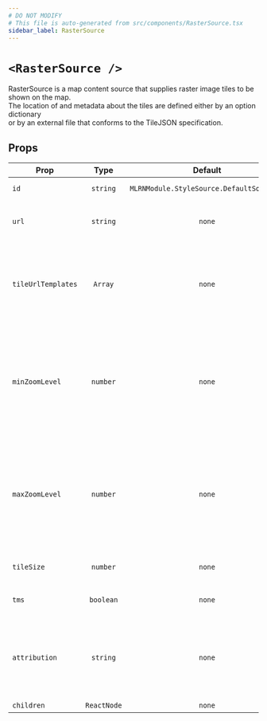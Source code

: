 ```yaml
---
# DO NOT MODIFY
# This file is auto-generated from src/components/RasterSource.tsx
sidebar_label: RasterSource
---
```


# `<RasterSource />`

RasterSource is a map content source that supplies raster image tiles to be shown on the map.<br/>The location of and metadata about the tiles are defined either by an option dictionary<br/>or by an external file that conforms to the TileJSON specification.

## Props

| Prop               |    Type     |                 Default                  | Required | Description                                                                                                                                                                                                                                      |
| ------------------ | :---------: | :--------------------------------------: | :------: | ------------------------------------------------------------------------------------------------------------------------------------------------------------------------------------------------------------------------------------------------ |
| `id`               |  `string`   | `MLRNModule.StyleSource.DefaultSourceID` | `false`  | A string that uniquely identifies the source.                                                                                                                                                                                                    |
| `url`              |  `string`   |                  `none`                  | `false`  | A URL to a TileJSON configuration file describing the source’s contents and other metadata.                                                                                                                                                      |
| `tileUrlTemplates` |   `Array`   |                  `none`                  | `false`  | An array of tile URL templates. If multiple endpoints are specified, clients may use any combination of endpoints.<br/>Example: https://example.com/raster-tiles/{z}/{x}/{y}.png                                                                 |
| `minZoomLevel`     |  `number`   |                  `none`                  | `false`  | An unsigned integer that specifies the minimum zoom level at which to display tiles from the source.<br/>The value should be between 0 and 22, inclusive, and less than<br/>maxZoomLevel, if specified. The default value for this option is 0.  |
| `maxZoomLevel`     |  `number`   |                  `none`                  | `false`  | An unsigned integer that specifies the maximum zoom level at which to display tiles from the source.<br/>The value should be between 0 and 22, inclusive, and less than<br/>minZoomLevel, if specified. The default value for this option is 22. |
| `tileSize`         |  `number`   |                  `none`                  | `false`  | Size of the map tiles.<br/>Mapbox urls default to 256, all others default to 512.                                                                                                                                                                |
| `tms`              |  `boolean`  |                  `none`                  | `false`  | Influences the y direction of the tile coordinates. (tms inverts y axis)                                                                                                                                                                         |
| `attribution`      |  `string`   |                  `none`                  | `false`  | An HTML or literal text string defining the buttons to be displayed in an action sheet when the<br/>source is part of a map view’s style and the map view’s attribution button is pressed.                                                       |
| `children`         | `ReactNode` |                  `none`                  | `false`  | FIX ME NO DESCRIPTION                                                                                                                                                                                                                            |
